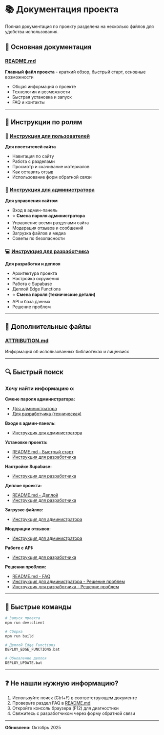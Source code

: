 # 📚 Документация проекта

Полная документация по проекту разделена на несколько файлов для удобства использования.

## 📖 Основная документация

### [README.md](./README.md)
**Главный файл проекта** - краткий обзор, быстрый старт, основные возможности
- Общая информация о проекте
- Технологии и возможности
- Быстрая установка и запуск
- FAQ и контакты

---

## 👥 Инструкции по ролям

### 📘 [Инструкция для пользователей](./ИНСТРУКЦИЯ_ДЛЯ_ПОЛЬЗОВАТЕЛЕЙ.md)
**Для посетителей сайта**
- Навигация по сайту
- Работа с разделами
- Просмотр и скачивание материалов
- Как оставить отзыв
- Использование форм обратной связи

### 🔐 [Инструкция для администратора](./ИНСТРУКЦИЯ_ДЛЯ_АДМИНИСТРАТОРА.md)
**Для управления сайтом**
- Вход в админ-панель
- ⭐ **Смена пароля администратора**
- Управление всеми разделами сайта
- Модерация отзывов и сообщений
- Загрузка файлов и медиа
- Советы по безопасности

### 💻 [Инструкция для разработчика](./ИНСТРУКЦИЯ_ДЛЯ_РАЗРАБОТЧИКА.md)
**Для разработки и деплоя**
- Архитектура проекта
- Настройка окружения
- Работа с Supabase
- Деплой Edge Functions
- ⭐ **Смена пароля (технические детали)**
- API и база данных
- Решение проблем

---

## 📄 Дополнительные файлы

### [ATTRIBUTION.md](./ATTRIBUTION.md)
Информация об использованных библиотеках и лицензиях

---

## 🔍 Быстрый поиск

### Хочу найти информацию о:

**Смене пароля администратора:**
- [Для администратора](./ИНСТРУКЦИЯ_ДЛЯ_АДМИНИСТРАТОРА.md#смена-пароля)
- [Для разработчика (техническая)](./ИНСТРУКЦИЯ_ДЛЯ_РАЗРАБОТЧИКА.md#смена-пароля-администратора)

**Входе в админ-панель:**
- [Инструкция для администратора](./ИНСТРУКЦИЯ_ДЛЯ_АДМИНИСТРАТОРА.md#вход-в-админ-панель)

**Установке проекта:**
- [README.md - Быстрый старт](./README.md#быстрый-старт)
- [Инструкция для разработчика](./ИНСТРУКЦИЯ_ДЛЯ_РАЗРАБОТЧИКА.md#установка-и-запуск)

**Настройке Supabase:**
- [Инструкция для разработчика](./ИНСТРУКЦИЯ_ДЛЯ_РАЗРАБОТЧИКА.md#настройка-supabase)

**Деплое проекта:**
- [README.md - Деплой](./README.md#деплой)
- [Инструкция для разработчика](./ИНСТРУКЦИЯ_ДЛЯ_РАЗРАБОТЧИКА.md#деплой)

**Загрузке файлов:**
- [Инструкция для администратора](./ИНСТРУКЦИЯ_ДЛЯ_АДМИНИСТРАТОРА.md#загрузка-файлов)

**Модерации отзывов:**
- [Инструкция для администратора](./ИНСТРУКЦИЯ_ДЛЯ_АДМИНИСТРАТОРА.md#модерация-отзывов)

**Работе с API:**
- [Инструкция для разработчика](./ИНСТРУКЦИЯ_ДЛЯ_РАЗРАБОТЧИКА.md#api-и-клиент)

**Решении проблем:**
- [README.md - FAQ](./README.md#faq)
- [Инструкция для администратора - Решение проблем](./ИНСТРУКЦИЯ_ДЛЯ_АДМИНИСТРАТОРА.md#решение-проблем)
- [Инструкция для разработчика - Решение проблем](./ИНСТРУКЦИЯ_ДЛЯ_РАЗРАБОТЧИКА.md#решение-проблем)

---

## 📱 Быстрые команды

```bash
# Запуск проекта
npm run dev:client

# Сборка
npm run build

# Деплой Edge Functions
DEPLOY_EDGE_FUNCTIONS.bat

# Обновление деплоя
DEPLOY_UPDATE.bat
```

---

## ❓ Не нашли нужную информацию?

1. Используйте поиск (Ctrl+F) в соответствующем документе
2. Проверьте раздел FAQ в [README.md](./README.md#faq)
3. Откройте консоль браузера (F12) для диагностики
4. Свяжитесь с разработчиком через форму обратной связи

---

**Обновлено:** Октябрь 2025

